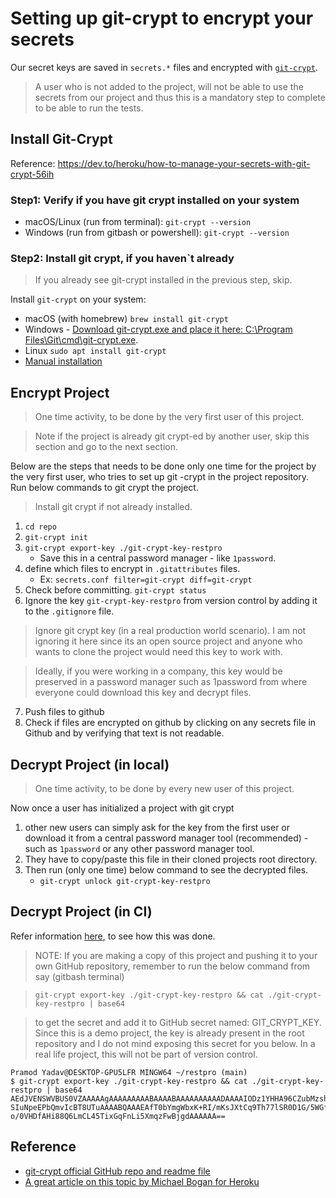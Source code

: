 # Setting up git-crypt to encrypt your secrets

Our secret keys are saved in `secrets.*` files and encrypted with [`git-crypt`](https://github.com/AGWA/git-crypt#readme).

> A user who is not added to the project, will not be able to use the secrets from our project and thus this is a mandatory
> step to complete to be able to run the tests.

## Install Git-Crypt

Reference: https://dev.to/heroku/how-to-manage-your-secrets-with-git-crypt-56ih

### Step1: Verify if you have git crypt installed on your system

- macOS/Linux (run from terminal): `git-crypt --version`
- Windows (run from gitbash or powershell): `git-crypt --version`

### Step2: Install git crypt, if you haven`t already

> If you already see git-crypt installed in the previous step, skip.

Install `git-crypt` on your system:

- macOS (with homebrew) `brew install git-crypt`
- Windows - [Download git-crypt.exe and place it here: C:\Program Files\Git\cmd\git-crypt.exe](https://github.com/oholovko/git-crypt-windows).
- Linux `sudo apt install git-crypt`
- [Manual installation](https://github.com/AGWA/git-crypt/blob/master/INSTALL.md)

## Encrypt Project

> One time activity, to be done by the very first user of this project.

> Note if the project is already git crypt-ed by another user, skip this section and go to the next section.

Below are the steps that needs to be done only one time for the project by the very first user, who tries to
set up git -crypt in the project repository. Run below commands to git crypt the project.

> Install git crypt if not already installed.

1. `cd repo`
2. `git-crypt init`
3. `git-crypt export-key ./git-crypt-key-restpro`
    - Save this in a central password manager - like `1password`.
4. define which files to encrypt in `.gitattributes` files.
    - Ex: `secrets.conf filter=git-crypt diff=git-crypt`
5. Check before committing.
   `git-crypt status`
6. Ignore the key `git-crypt-key-restpro` from version control by adding it to the `.gitignore` file.
> Ignore git crypt key (in a real production world scenario).
> I am not ignoring it here since its an open source project and anyone who wants to clone the project would need this
> key to work with.

> Ideally, if you were working in a company, this key would be preserved in a password manager such
> as 1password from where everyone could download this key and decrypt files.

7. Push files to github
8. Check if files are encrypted on github by clicking on any secrets file in Github and by verifying that
text is not readable.

## Decrypt Project (in local)

> One time activity, to be done by every new user of this project.

Now once a user has initialized a project with git crypt

1. other new users can simply ask for the key from the first user
   or download it from a central password manager tool (recommended) - such as `1password` or any other password manager
   tool.
2. They have to copy/paste this file in their cloned projects root directory.
3. Then run (only one time) below command to see the decrypted files.
   - `git-crypt unlock git-crypt-key-restpro`

## Decrypt Project (in CI)

Refer information [here](https://github.com/sliteteam/github-action-git-crypt-unlock), to see how this was done.

> NOTE: If you are making a copy of this project and pushing it to your own GitHub repository,
> remember to run the below command from say (gitbash terminal)

> `git-crypt export-key ./git-crypt-key-restpro && cat ./git-crypt-key-restpro | base64`

> to get the secret and add it to GitHub secret named: GIT_CRYPT_KEY.
> Since this is a demo project, the key is already present in the root repository and I do not
> mind exposing this secret for you below. In a real life project, this will not be part of version
> control.

```commandline
Pramod Yadav@DESKTOP-GPU5LFR MINGW64 ~/restpro (main)
$ git-crypt export-key ./git-crypt-key-restpro && cat ./git-crypt-key-restpro | base64
AEdJVENSWVBUS0VZAAAAAgAAAAAAAAABAAAABAAAAAAAAAADAAAAIODz1YHHA96CZubMzshhXpKh
SIuNpeEPbQmvIcBT8UTuAAAABQAAAEAfT0bYmgWbxK+RI/mKsJXtCq9Th77lSR0D1G/5WGfspccv
o/0VHDfAHi88Q6LmCL45TixGqFnLi5XmqzFwBjgdAAAAAA==

```

## Reference

- [git-crypt official GitHub repo and readme file](https://github.com/AGWA/git-crypt)
- [A great article on this topic by Michael Bogan for Heroku](https://dev.to/heroku/how-to-manage-your-secrets-with-git-crypt-56ih)
